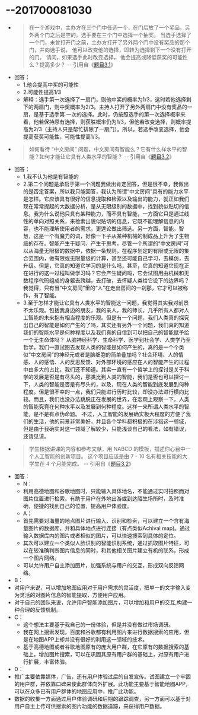 # --201700081030
- >在一个游戏中，主办方在三个门中任选一个，在门后放了一个奖品，另外两个门之后是空的。选手要在三个门中选择一个抽奖。 当选手选择了一个门，未曾打开门之前，主办方打开了另外两个门中没有奖品的那个门，并向选手说， 他可以改变他的选择，即转为选择剩下一个没有打开的门。 请问，如果选手此时改变选择， 他会提高或降低获奖的可能性么？提高多少？
-- 引用自《[题目3.1](https://github.com/Microsoft/ai-edu/tree/master/E-Challenge/ShandongUniversity2019Spring)》
- 回答：
  - 1.他会提高中奖的可能性 
  - 2.可能性提高1/3
  - 解释：选手第一次选择了一扇门，则他中奖的概率为1/3，这时若他选择剩下的两扇门，则中奖概率为2/3。主持人打开了另外两扇门中没有奖品的一扇，是基于选手第  一次的选择。此时，仍按照选手的第一次选择概率来看，他若保持原有选择，则获胜概率仍为1/3，但他若改变选择，则概率提高为2/3（主持人只是帮忙排除了一扇门）。所以，若选手改变选择，他会提高获奖可能性，可能性提高1/3。
 - >如何看待 “中文房间” 问题，中文房间有智能么？它有什么样水平的智能？如何才能让它具有人类水平的智能？
 -- 引用自《[题目3.2](https://github.com/Microsoft/ai-edu/tree/master/E-Challenge/ShandongUniversity2019Spring)》
 - 回答：
   - 1.我不认为他是有智能的
   - 2.第二个问题是承启于第一个问题我做出肯定回答，但是很不幸，我做出的是否定答案，所以我只能回答，我认为所谓“中文房间”具有的能力水平是怎样。它应该具有很好的信息提取和检索以及输出的能力，就正如我们现在常常提起的大数据分析，是从无限级别的数据中，找到貌似贴切的信息。我为什么说他只具有某种能力，而不具有智能，一方面它只是通过线性的单向对照关系，来检索出貌似贴切的信息，它既不能理解信息的内容，也不能理解使用者的需求，更遑论做出筛选。另一方面，智能，智慧，这是一个有魔力的词，好像一下子从某种机械的制成品上升为了生物级的存在。智能产生于疑问，产生于思考，尽管一个所谓的“中文房间”可以从海量无限极的数据中，依据一条规则，在程序划定的有限或无限的集合范围内，做有限或无限量级的计算，甚至还可能自己学习，去模仿，去升级。但是，它真的知道它学习的是什么吗，甚至，它真的知道它现在正在进行的这一过程叫做学习吗？它会产生疑问吗，它会试图用由机械和无数程序代码组成的身躯去跨越，去打破，去怀疑人类给它设下的边界吗？我觉得，只有当“中文房间”里的“人”在走出房间的一刹那，它才可以被称作，有了智能。
   - 3.至于怎样才能让它具有人类水平的智能这一问题，我觉得其实我对前景不太乐观。包括我身边的朋友，我的亲人，我的师长，几乎所有人都对人工智能的未来抱有相当程度的乐观。但是有一个问题，我们人类真的探究出自己的智能是如何产生的了吗，其实还有另外一个问题，我们真的知道我们的智能水平是何种程度以及我们真的自信到可以把自己的智能赋予给一个无生命体吗？ 
       从脑神经科学、生命科学、医学到社会学、人类学乃至哲学，我们一直试图去发现人类的智能是如何产生的，真的是一个个类似“中文房间”的神经元或者是脑细胞的简单叠加吗？社会环境、人的情感、人的感悟、人的反思反馈、对外部环境的感应在人的智能产生的过程中由多大的占比，我们还不知道。其实一直有一个哲学上的探讨是关于科学的发展是否是有尽头的，那类比到人类的智能，我们是否也可以探讨一下，人类的智能是否是有尽头的，以及，现在人类的智能到底发展到何种程度。但是很不幸的一点，我们只能进行历时比较，却没办法进行横向比较。而且，我们也没办法跳脱正在发展的世界，在宏观上观察一下，人类的智能究竟在何种水平以及发展到何种程度。这样一来所谓人类水平的智能，是不是有点伪命题。
       不过，人工智能的发展确实极大程度的方便了我们的生活，他的前景非常美好，并且各个学科都积极的在涉猎这一领域，但是由于我确实对这一领域了解较少，只能浅谈自己的看法，如有错误，还请见谅。
- >学生根据讲课的内容和参考文献，用 NABCD 的模板，描述你心目中一个人工智能的创新项目。 这个项目应该是由 7 - 10 名有相关技能的大学生在 4 个月能完成。
-- 引用自《[题目3.2](https://github.com/Microsoft/ai-edu/tree/master/E-Challenge/ShandongUniversity2019Spring)》
- 回答：
  - N：
   - 利用高德地图和谷歌地图时，只能输入具体地名，不能通过实时拍照而对图片位置进行检索。有助于用户在外地出游或到达陌生场所时，及时准确，便捷的找到自己的位置，提高用户体验度。
  - A：
   - 首先需要对海量的地点图片进行输入、识别和检索，可以建立一个含有海量图片的数据库，并和具体地点进行连接（有点类似Achival map)。通过输入数据库内的图片或者相似的图片，可以快速搜索到具体的定位。
   - 其次可以建立一个类似人脸识别的智能识别系统，通过抓取图片特征，可以在较准确判断图片信息的同时，和其他相关图片建立有机的联系，形成一个图片网络。
   - 可以允许用户自主添加图片，加强系统与用户的交互，形成双向反馈网络。
 - B：
  - 对用户来说，可以增加地图应用对于用户需求的灵活度，把单一的文字输入变为灵活的对图片信息的智能提取，方便用户应用。
  - 对于自己的团队来说，允许用户智能添加图片，可以增加和用户的交互,构建一种合理的反馈机制。
- C：
  - 这个想法主要基于我自己的一份体验，但是并没有做过市场调研。
  - 我在网上搜索发现，百度和谷歌都有利用图片来进行数据搜索的应用，但是在地图APP上却并没有很好的利用这一领域的技术。
  - 基于高德地图或者谷歌地图原有的庞大用户群，在它原有的数据搜索的基础上，增加图片搜索，可以在巩固其原有用户群的基础上，对原有用户进行扩展，丰富体验。
- D：
 - 推广主要依靠媒体，广告，还有用户体验过后的自发宣传。试图建立一个牢固的用户群，并依靠口碑来使此群体向外扩展。此功能主要基于智能地图APP，可以在众多已有用户群体的地图应用中，推广此功能。
 - 数据的收集一方面通过用户体验调研和后期的跟踪调查，另一方面可以基于对用户自主上传可供搜索的图片功能的数据追踪，来获得用户数据。
